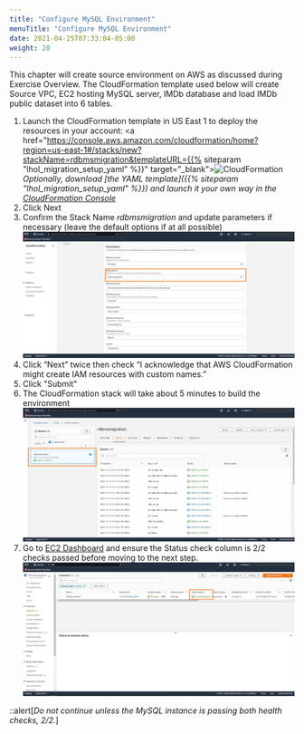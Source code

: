 ```yaml
---
title: "Configure MySQL Environment"
menuTitle: "Configure MySQL Environment"
date: 2021-04-25T07:33:04-05:00
weight: 20
---
```

This chapter will create source environment on AWS as discussed during Exercise Overview.
The CloudFormation template used below will create Source VPC, EC2 hosting MySQL server, IMDb database and load IMDb public dataset into 6 tables.

1. Launch the CloudFormation template in US East 1 to deploy the resources in your account:
  <a href="https://console.aws.amazon.com/cloudformation/home?region=us-east-1#/stacks/new?stackName=rdbmsmigration&templateURL={{% siteparam "lhol_migration_setup_yaml" %}}" target="_blank"><img src="/images/cloudformation-launch-stack.png" alt="CloudFormation"/></a>
  *Optionally, download [the YAML template]({{% siteparam "lhol_migration_setup_yaml" %}}) and launch it your own way in the [CloudFormation Console](https://console.aws.amazon.com/cloudformation/home?region=us-east-1#/stacks/create/template)*
 4. Click Next
 5. Confirm the Stack Name *rdbmsmigration* and update parameters if necessary (leave the default options if at all possible)
   ![Final Deployment Architecture](/static/images/migration6.jpg)
 6. Click “Next” twice then check “I acknowledge that AWS CloudFormation might create IAM resources with custom names.”
 7. Click "Submit"
 8. The CloudFormation stack will take about 5 minutes to build the environment
  ![Final Deployment Architecture](/static/images/migration7.jpg)
 9. Go to [EC2 Dashboard](https://console.aws.amazon.com/ec2/v2/home?region=us-east-1#Instances:)  and ensure the Status check column is 2/2 checks passed before moving to the next step.
 ![Final Deployment Architecture](/static/images/migration8.jpg)


::alert[_Do not continue unless the MySQL instance is passing both health checks, 2/2._]
